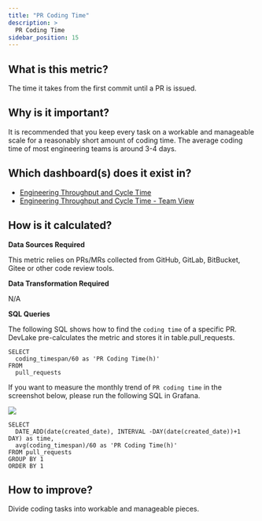 ```yaml
---
title: "PR Coding Time"
description: >
  PR Coding Time
sidebar_position: 15
---
```


## What is this metric? 
The time it takes from the first commit until a PR is issued. 

## Why is it important?
It is recommended that you keep every task on a workable and manageable scale for a reasonably short amount of coding time. The average coding time of most engineering teams is around 3-4 days.

## Which dashboard(s) does it exist in?
- [Engineering Throughput and Cycle Time](../../../livedemo/EngineeringLeads/EngineeringThroughputAndCycleTime)
- [Engineering Throughput and Cycle Time - Team View](../../../livedemo/EngineeringLeads/EngineeringThroughputAndCycleTimeTeamView)


## How is it calculated?
<b>Data Sources Required</b>

This metric relies on PRs/MRs collected from GitHub, GitLab, BitBucket, Gitee or other code review tools.

<b>Data Transformation Required</b>

N/A

<b>SQL Queries</b>

The following SQL shows how to find the `coding time` of a specific PR. DevLake pre-calculates the metric and stores it in table.pull_requests.

```
SELECT
  coding_timespan/60 as 'PR Coding Time(h)'
FROM
  pull_requests
```


If you want to measure the monthly trend of `PR coding time` in the screenshot below, please run the following SQL in Grafana. 

![](/img/Metrics/pr-coding-time-monthly.png)

```
SELECT 
  DATE_ADD(date(created_date), INTERVAL -DAY(date(created_date))+1 DAY) as time,
  avg(coding_timespan)/60 as 'PR Coding Time(h)'
FROM pull_requests
GROUP BY 1
ORDER BY 1
```

## How to improve?
Divide coding tasks into workable and manageable pieces.
